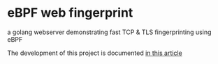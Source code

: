 # eBPF web fingerprint

a golang webserver demonstrating fast TCP & TLS fingerprinting using eBPF

The development of this project is documented [in this article](https://halb.it/posts/ebpf-fingerprinting-1/)
